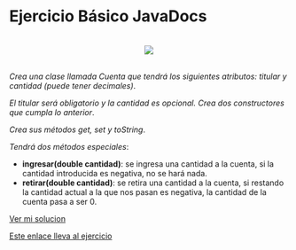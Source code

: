 
# Ejercicio Básico JavaDocs

</br>

  <div align="center">
    <img src="https://miro.medium.com/max/1400/1*y9iMXnP4Dee7RB3YC_kHig.png" />
  </div>

  </br>

  _Crea una clase llamada Cuenta que tendrá los siguientes atributos: titular y cantidad (puede tener decimales)_.

  _El titular será obligatorio y la cantidad es opcional. Crea dos constructores que cumpla lo anterior_.

  _Crea sus métodos get, set y toString_.

  _Tendrá dos métodos especiales_:
  - __ingresar(double cantidad)__: se ingresa una cantidad a la cuenta, si la cantidad introducida es negativa, no se hará nada.
  - __retirar(double cantidad)__: se retira una cantidad a la cuenta, si restando la cantidad actual a la que nos pasan es negativa, la cantidad de la cuenta pasa a ser 0.

</div>

[Ver mi solucion](Cuenta.java)

[Este enlace lleva al ejercicio](https://github.com/jpexposito/docencia/blob/master/ETS/DOCUMENTACION/JAVA-DOC/ejercicios/ejercicioI.md)
